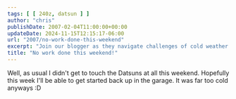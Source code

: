 ```yaml
---
tags: [ [ 240z, datsun ] ]
author: "chris"
publishDate: 2007-02-04T11:00:00+00:00
updateDate: 2024-11-15T12:15:17-06:00
url: "2007/no-work-done-this-weekend"
excerpt: "Join our blogger as they navigate challenges of cold weather and anticipation to work on their Datsun project in the garage."
title: "No work done this weekend!"
---
```


Well, as usual I didn't get to touch the Datsuns at all this weekend. Hopefully this week I'll be able to get started back up in the garage. It was far too cold anyways :D
